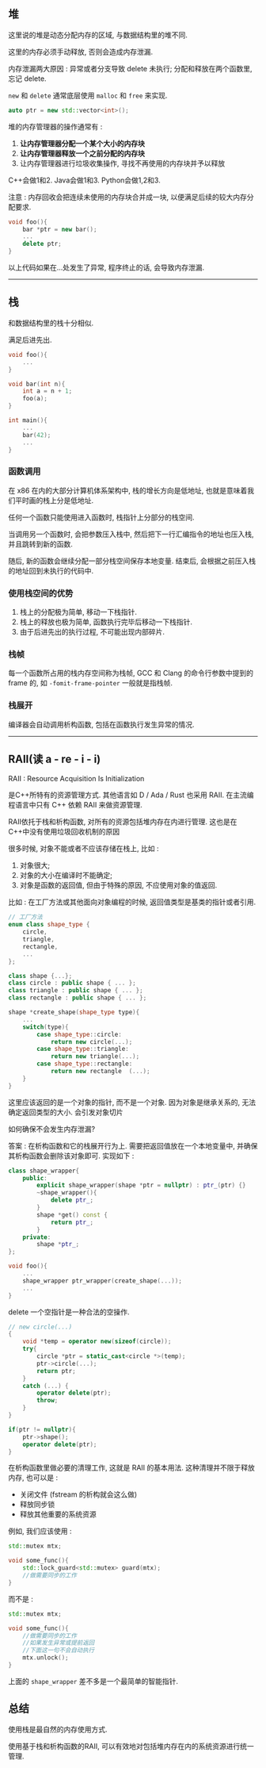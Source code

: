 ## 堆

这里说的堆是动态分配内存的区域, 与数据结构里的堆不同.

这里的内存必须手动释放, 否则会造成内存泄漏.

内存泄漏两大原因 : 异常或者分支导致 delete 未执行; 分配和释放在两个函数里, 忘记 delete.

`new` 和 `delete` 通常底层使用 `malloc` 和 `free` 来实现.

```cpp
auto ptr = new std::vector<int>();
```

堆的内存管理器的操作通常有 : 

1. **让内存管理器分配一个某个大小的内存块**
2. **让内存管理器释放一个之前分配的内存块**
3. 让内存管理器进行垃圾收集操作, 寻找不再使用的内存块并予以释放

C++会做1和2. Java会做1和3. Python会做1,2和3.

注意 : 内存回收会把连续未使用的内存块合并成一块, 以便满足后续的较大内存分配要求.

```cpp
void foo(){
	bar *ptr = new bar();
	...
	delete ptr;
}
```

以上代码如果在...处发生了异常, 程序终止的话, 会导致内存泄漏.

---

## 栈

和数据结构里的栈十分相似.

满足后进先出.

```cpp
void foo(){
	...
}

void bar(int n){
	int a = n + 1;
	foo(a);
}

int main(){
	...
	bar(42);
	...
}
```

### 函数调用

在 x86 在内的大部分计算机体系架构中, 栈的增长方向是低地址, 也就是意味着我们平时画的栈上分是低地址.

任何一个函数只能使用进入函数时, 栈指针上分部分的栈空间.

当调用另一个函数时, 会把参数压入栈中, 然后把下一行汇编指令的地址也压入栈, 并且跳转到新的函数.

随后, 新的函数会继续分配一部分栈空间保存本地变量. 结束后, 会根据之前压入栈的地址回到未执行的代码中.

### 使用栈空间的优势

1. 栈上的分配极为简单, 移动一下栈指针.
2. 栈上的释放也极为简单, 函数执行完毕后移动一下栈指针.
3. 由于后进先出的执行过程, 不可能出现内部碎片.

### 栈帧

每一个函数所占用的栈内存空间称为栈帧, GCC 和 Clang 的命令行参数中提到的 frame 的, 如 `-fomit-frame-pointer` 一般就是指栈帧.

### 栈展开

编译器会自动调用析构函数, 包括在函数执行发生异常的情况.

---

## RAII(读 a - re - i - i)

RAII : Resource Acquisition Is Initialization

是C++所特有的资源管理方式. 其他语言如 D / Ada / Rust 也采用 RAII. 在主流编程语言中只有 C++ 依赖 RAII 来做资源管理.

RAII依托于栈和析构函数, 对所有的资源包括堆内存在内进行管理. 这也是在C++中没有使用垃圾回收机制的原因

很多时候, 对象不能或者不应该存储在栈上, 比如 : 

1. 对象很大;
2. 对象的大小在编译时不能确定;
3. 对象是函数的返回值, 但由于特殊的原因, 不应使用对象的值返回.

比如 : 在工厂方法或其他面向对象编程的时候, 返回值类型是基类的指针或者引用.

```cpp
// 工厂方法
enum class shape_type {
	circle,
	triangle,
	rectangle,
	...
};

class shape {...};
class circle : public shape { ... };
class triangle : public shape { ... };
class rectangle : public shape { ... };

shape *create_shape(shape_type type){
	...
	switch(type){
		case shape_type::circle:
			return new circle(...);
		case shape_type::triangle:
			return new triangle(...);
		case shape_type::rectangle:
			return new rectangle  (...);
	}
}
```

这里应该返回的是一个对象的指针, 而不是一个对象. 因为对象是继承关系的, 无法确定返回类型的大小. 会引发对象切片

如何确保不会发生内存泄漏?

答案 : 在析构函数和它的栈展开行为上. 需要把返回值放在一个本地变量中, 并确保其析构函数会删除该对象即可. 实现如下 : 

```cpp
class shape_wrapper{
	public:
		explicit shape_wrapper(shape *ptr = nullptr) : ptr_(ptr) {}
		~shape_wrapper(){
			delete ptr_;
		}
		shape *get() const {
			return ptr_;
		}
	private:
		shape *ptr_;
};

void foo(){
	...
	shape_wrapper ptr_wrapper(create_shape(...));
	...
}
```

delete 一个空指针是一种合法的空操作.

```cpp
// new circle(...)
{
	void *temp = operator new(sizeof(circle));
	try{
		circle *ptr = static_cast<circle *>(temp);
		ptr->circle(...);
		return ptr;
	}
	catch (...) {
		operator delete(ptr);
		throw;
	}
}
```

```cpp
if(ptr != nullptr){
	ptr->shape();
	operator delete(ptr);
}
```

在析构函数里做必要的清理工作, 这就是 RAII 的基本用法. 这种清理并不限于释放内存, 也可以是 : 

- 关闭文件 (fstream 的析构就会这么做)
- 释放同步锁
- 释放其他重要的系统资源

例如, 我们应该使用 :

```cpp
std::mutex mtx;

void some_func(){
	std::lock_guard<std::mutex> guard(mtx);
	//做需要同步的工作
}
```

而不是 : 

```cpp
std::mutex mtx;

void some_func(){
	//做需要同步的工作
	//如果发生异常或提前返回
	//下面这一句不会自动执行
	mtx.unlock();
}
```

上面的 `shape_wrapper` 差不多是一个最简单的智能指针.

## 总结

使用栈是最自然的内存使用方式.

使用基于栈和析构函数的RAII, 可以有效地对包括堆内存在内的系统资源进行统一管理.
